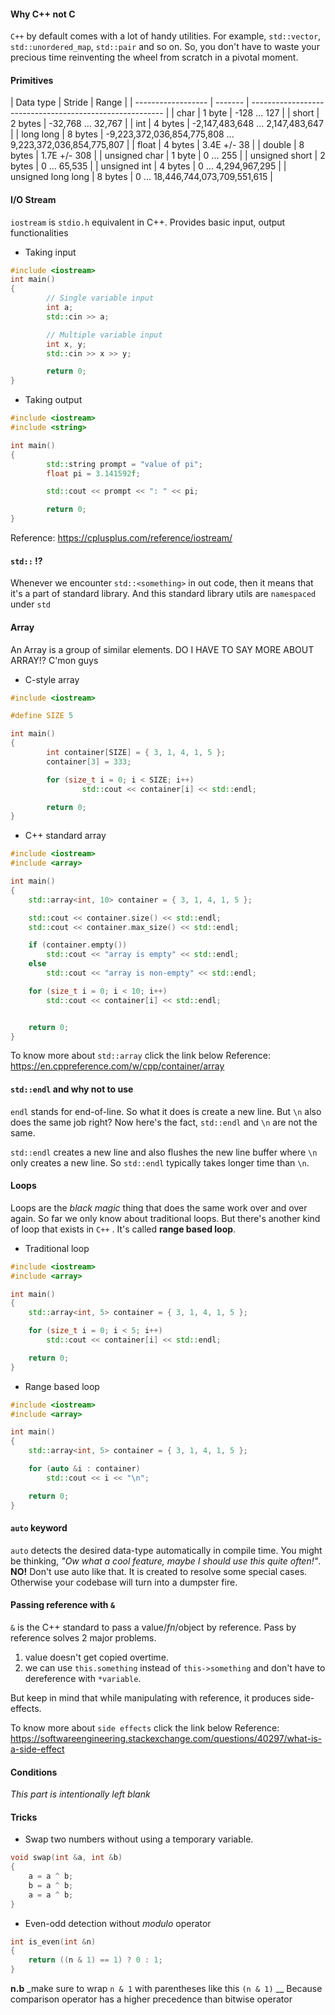 #### Why C++ not  C
`C++` by default comes with a lot of handy utilities. For example, `std::vector`, `std::unordered_map`, `std::pair` and so on. So, you don't have to waste your precious time reinventing the wheel from scratch in a pivotal moment.


#### Primitives
| Data type          | Stride  | Range
       |
| ------------------ | ------- | -------------------------------------------------------- |
| char               | 1 byte  | -128 ... 127
       |
| short              | 2 bytes | -32,768 ... 32,767
       |
| int                | 4 bytes | -2,147,483,648 ... 2,147,483,647
       |
| long long          | 8 bytes | -9,223,372,036,854,775,808 ... 9,223,372,036,854,775,807 |
| float              | 4 bytes | 3.4E +/- 38
       |
| double             | 8 bytes | 1.7E +/- 308
       |
| unsigned char      | 1 byte  | 0 ... 255
       |
| unsigned short     | 2 bytes | 0 ... 65,535
       |
| unsigned int       | 4 bytes | 0 ... 4,294,967,295
       |
| unsigned long long | 8 bytes | 0 ... 18,446,744,073,709,551,615
       |


#### I/O Stream
`iostream` is `stdio.h` equivalent in C++. Provides basic input, output functionalities

* Taking input
```c++
#include <iostream>
int main()
{
        // Single variable input
        int a;
        std::cin >> a;

        // Multiple variable input
        int x, y;
        std::cin >> x >> y;

        return 0;
}
```

* Taking output
```c++
#include <iostream>
#include <string>

int main()
{
        std::string prompt = "value of pi";
        float pi = 3.141592f;

        std::cout << prompt << ": " << pi;

        return 0;
}

```

Reference: https://cplusplus.com/reference/iostream/


#### `std::` !?
Whenever we encounter `std::<something>` in out code, then it means that it's a part of standard library. And this standard library utils are `namespaced` under `std`



#### Array
An Array is a group of similar elements.
DO I HAVE TO SAY MORE ABOUT ARRAY!? C'mon guys

* C-style array
```c++
#include <iostream>

#define SIZE 5

int main()
{
        int container[SIZE] = { 3, 1, 4, 1, 5 };
        container[3] = 333;

        for (size_t i = 0; i < SIZE; i++)
                std::cout << container[i] << std::endl;

        return 0;
}
```

* C++ standard array
```c++
#include <iostream>
#include <array>

int main()
{
    std::array<int, 10> container = { 3, 1, 4, 1, 5 };

    std::cout << container.size() << std::endl;
    std::cout << container.max_size() << std::endl;

    if (container.empty())
        std::cout << "array is empty" << std::endl;
    else
        std::cout << "array is non-empty" << std::endl;

    for (size_t i = 0; i < 10; i++)
        std::cout << container[i] << std::endl;


    return 0;
}
```

To know more about `std::array` click the link below
Reference: https://en.cppreference.com/w/cpp/container/array


#### `std::endl` and why not to use
`endl` stands for end-of-line. So what it does is create a new line. But `\n` also does the same job right? Now here's the fact, `std::endl` and `\n` are not the same.

`std::endl` creates a new line and also flushes the new line buffer where `\n`   only creates a new line. So `std::endl` typically takes longer time than `\n`.


#### Loops
Loops are the _black magic_ thing that does the same work over and over again. So far we only know about traditional loops. But there's another kind of loop that exists in `C++` . It's called **range based loop**.

* Traditional loop
```c++
#include <iostream>
#include <array>

int main()
{
    std::array<int, 5> container = { 3, 1, 4, 1, 5 };

    for (size_t i = 0; i < 5; i++)
        std::cout << container[i] << std::endl;

    return 0;
}
```

* Range based loop
```c++
#include <iostream>
#include <array>

int main()
{
    std::array<int, 5> container = { 3, 1, 4, 1, 5 };

    for (auto &i : container)
        std::cout << i << "\n";

    return 0;
}
```


#### `auto` keyword
`auto` detects the desired data-type automatically in compile time. You might be thinking, _"Ow what a cool feature, maybe I should use this quite often!"_. **NO!** Don't use auto like that. It is created to resolve some special cases. Otherwise your codebase will turn into a dumpster fire.


#### Passing reference with `&`
`&` is the C++ standard to pass a value/$fn$/object by reference. Pass by reference solves 2 major problems.
1. value doesn't get copied overtime.
2. we can use `this.something` instead of `this->something` and don't have to dereference with `*variable`.

But keep in mind that while manipulating with reference, it produces side-effects.

To know more about `side effects` click the link below
Reference: https://softwareengineering.stackexchange.com/questions/40297/what-is-a-side-effect


#### Conditions

_This part is intentionally left blank_


#### Tricks
- Swap two numbers without using a temporary variable.
```c++
void swap(int &a, int &b)
{
    a = a ^ b;
    b = a ^ b;
    a = a ^ b;
}
```

- Even-odd detection without $modulo$ operator
```c++
int is_even(int &n)
{
    return ((n & 1) == 1) ? 0 : 1;
}
```
**n.b** _make sure to wrap `n & 1` with parentheses like this `(n & 1)` __ Because comparison operator has a higher precedence than bitwise operator
